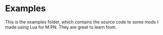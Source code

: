 # Examples
This is the examples folder, which contains the source code to some mods I made using Lua for M:PN. They are great to learn from.